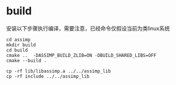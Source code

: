 # build

安装以下步骤执行编译，需要注意，已经命令仅假设当前为类linux系统
```shell
cd assimp
mkdir build
cd build
cmake ..  -DASSIMP_BUILD_ZLIB=ON -DBUILD_SHARED_LIBS=OFF
cmake --build .

cp -rf lib/libassimp.a ../../assimp_lib
cp -rf include ../../assimp_lib
```
